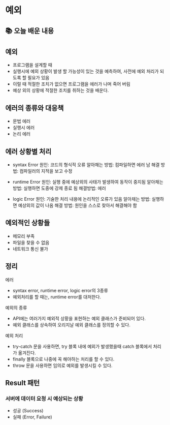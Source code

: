 # 예외

## 📚 오늘 배운 내용

## 예외
- 프로그램을 설계할 때 
- 실행시에 예외 상황이 발생 할 가능성이 있는 것을 예측하여, 사전에 예외 처리가 되도록 할 필요가 있음
- 이럴 때 적절한 조치가 없으면 프로그램을 에러가 나며 죽어 버림
- 예상 외의 상황에 적절한 조치를 취하는 것을 배운다. 

## 에러의 종류와 대응책
- 문법 에러
- 실행시 에러
- 논리 에러

## 에러 상황별 처리
- syntax Error
원인: 코드의 형식적 오류
알아채는 방법: 컴파일하면 에러 남
해결 방법: 컴파일러의 지적을 보고 수정

- runtime Error
원인: 실행 중에 예상외의 사태가 발생하여 동작이 중지됨
알아채는 방법: 실행하면 도중에 강제 종료 됨
해결방법: 에러

- logic Error
원인: 기술한 처리 내용에 논리적인 오류가 있음 
알아채는 방법: 실행하면 예상외의 값이 나옴
해결 방법: 원인을 스스로 찾아서 해결해야 함 

## 예외적인 상황들
- 메모리 부족
- 파일을 찾을 수 없음
- 네트워크 통신 불가

## 정리
에러
- syntax error, runtime error, logic error의 3종류
- 예외처리를 할 때는, runtime error를 대처한다.

예외의 종류
- API에는 여러가지 예외적 상황을 표현하는 예외 클래스가 준비되어 있다.
- 예외 클래스를 상속하여 오리지날 예외 클래스를 정의할 수 있다.

예외 처리
-  try-catch 문을 사용하면, try 블록 내에 예외가 발생했을때 catch 블록에서 처리가 옮겨진다. 
-  finally 블록으로 나중에 꼭 해야하는 처리를 할 수 있다.
-  throw 문을 사용하면 임의로 예외를 발생시킬 수 있다. 


## Result 패턴 

### 서버에 데이터 요청 시 예상되는 상황
- 성공 (Success)
- 실패 (Error, Failure)




